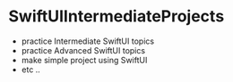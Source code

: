 # SwiftUIIntermediateProjects
- practice Intermediate SwiftUI topics
- practice Advanced SwiftUI topics
- make simple project using SwiftUI
- etc ..
